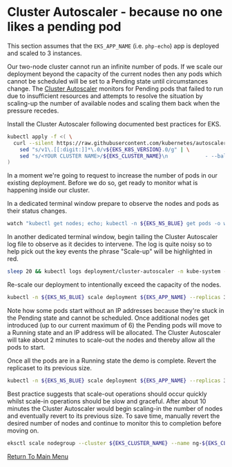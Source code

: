 # Cluster Autoscaler - because no one likes a pending pod

This section assumes that the `EKS_APP_NAME` (i.e. `php-echo`) app is deployed and scaled to 3 instances.

Our two-node cluster cannot run an infinite number of pods.
If we scale our deployment beyond the capacity of the current nodes then any pods which cannot be scheduled will be set to a Pending state until circumstances change.
The [Cluster Autoscaler](https://docs.aws.amazon.com/eks/latest/userguide/cluster-autoscaler.html) monitors for Pending pods that failed to run due to insufficient resources and attempts to resolve the situation by scaling-up the number of available nodes and scaling them back when the pressure recedes.

Install the Cluster Autoscaler following documented best practices for EKS.
```bash
kubectl apply -f <( \
  curl --silent https://raw.githubusercontent.com/kubernetes/autoscaler/master/cluster-autoscaler/cloudprovider/aws/examples/cluster-autoscaler-autodiscover.yaml | \
    sed "s/v1\.[[:digit:]]*\.0/v${EKS_K8S_VERSION}.0/g" | \
    sed "s/<YOUR CLUSTER NAME>/${EKS_CLUSTER_NAME}\n            - --balance-similar-node-groups\n            - --skip-nodes-with-system-pods=false/g" \
)
```

In a moment we're going to request to increase the number of pods in our existing deployment.
Before we do so, get ready to monitor what is happening inside our cluster.

In a dedicated terminal window prepare to observe the nodes and pods as their status changes.
```bash
watch "kubectl get nodes; echo; kubectl -n ${EKS_NS_BLUE} get pods -o wide"
```

In another dedicated terminal window, begin tailing the Cluster Autoscaler log file to observe as it decides to intervene.
The log is quite noisy so to help pick out the key events the phrase "Scale-up" will be highlighted in red.
```bash
sleep 20 && kubectl logs deployment/cluster-autoscaler -n kube-system -f | grep 'Scale-up\|$' --color
```

Re-scale our deployment to intentionally exceed the capacity of the nodes.
```bash
kubectl -n ${EKS_NS_BLUE} scale deployment ${EKS_APP_NAME} --replicas 30
```

Note how some pods start without an IP addresses because they're stuck in the Pending state and cannot be scheduled.
Once additional nodes get introduced (up to our current maximum of 6) the Pending pods will move to a Running state and an IP address will be allocated.
The Cluster Autoscaler will take about 2 minutes to scale-out the nodes and thereby allow all the pods to start.

Once all the pods are in a Running state the demo is complete.
Revert the replicaset to its previous size.
```bash
kubectl -n ${EKS_NS_BLUE} scale deployment ${EKS_APP_NAME} --replicas 3
```

Best practice suggests that scale-out operations should occur quickly whilst scale-in operations should be slow and graceful.
After about 10 minutes the Cluster Autoscaler would begin scaling-in the number of nodes and eventually revert to its previous size.
To save time, manually revert the desired number of nodes and continue to monitor this to completion before moving on.
```bash
eksctl scale nodegroup --cluster ${EKS_CLUSTER_NAME} --name ng-${EKS_CLUSTER_NAME} --nodes 2
```

[Return To Main Menu](/README.md)
